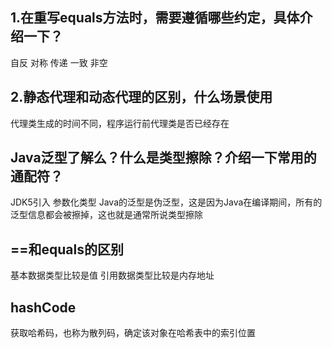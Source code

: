 ## 1.在重写equals方法时，需要遵循哪些约定，具体介绍一下？
自反 对称 传递 一致 非空

## 2.静态代理和动态代理的区别，什么场景使用
代理类生成的时间不同，程序运行前代理类是否已经存在

## Java泛型了解么？什么是类型擦除？介绍一下常用的通配符？
JDK5引入 参数化类型
Java的泛型是伪泛型，这是因为Java在编译期间，所有的泛型信息都会被擦掉，这也就是通常所说类型擦除


## ==和equals的区别
基本数据类型比较是值 引用数据类型比较是内存地址

## hashCode
获取哈希码，也称为散列码，确定该对象在哈希表中的索引位置